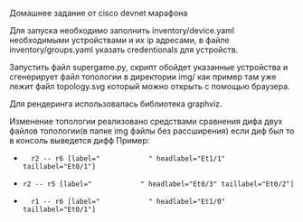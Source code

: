 
Домашнее задание от cisco devnet марафона

Для запуска необходимо заполнить inventory/device.yaml необходимыми устройствами и их ip адресами, в файле inventory/groups.yaml указать credentionals для устройств.

Запустить файл supergame.py, скрипт обойдет указанные устройства и сгенерирует файл топологии в директории img/ как пример там уже лежит файл topology.svg который можно открыть с помощью браузера.

Для рендеринга использовалась библиотека graphviz.

Изменение топологии реализовано средствами сравнения дифа двух файлов топологии(в папке img файлы без рассширения) если диф был то в консоль выведется дифф
Пример:
+   	r2 -- r6 [label="            " headlabel="Et1/1" taillabel="Et0/1"]

+  	  r2 -- r5 [label="            " headlabel="Et0/3" taillabel="Et0/2"]

+   	r1 -- r6 [label="            " headlabel="Et1/0" taillabel="Et0/1"]
